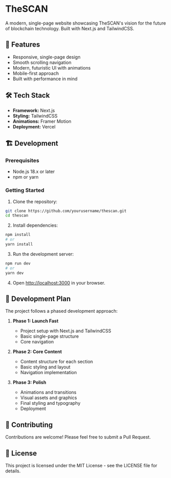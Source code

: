 # TheSCAN

A modern, single-page website showcasing TheSCAN's vision for the future of blockchain technology. Built with Next.js and TailwindCSS.

## 🚀 Features

- Responsive, single-page design
- Smooth scrolling navigation
- Modern, futuristic UI with animations
- Mobile-first approach
- Built with performance in mind

## 🛠️ Tech Stack

- **Framework:** Next.js
- **Styling:** TailwindCSS
- **Animations:** Framer Motion
- **Deployment:** Vercel

## 🏗️ Development

### Prerequisites

- Node.js 18.x or later
- npm or yarn

### Getting Started

1. Clone the repository:
```bash
git clone https://github.com/yourusername/thescan.git
cd thescan
```

2. Install dependencies:
```bash
npm install
# or
yarn install
```

3. Run the development server:
```bash
npm run dev
# or
yarn dev
```

4. Open [http://localhost:3000](http://localhost:3000) in your browser.

## 📝 Development Plan

The project follows a phased development approach:

1. **Phase 1: Launch Fast**
   - Project setup with Next.js and TailwindCSS
   - Basic single-page structure
   - Core navigation

2. **Phase 2: Core Content**
   - Content structure for each section
   - Basic styling and layout
   - Navigation implementation

3. **Phase 3: Polish**
   - Animations and transitions
   - Visual assets and graphics
   - Final styling and typography
   - Deployment

## 🤝 Contributing

Contributions are welcome! Please feel free to submit a Pull Request.

## 📄 License

This project is licensed under the MIT License - see the LICENSE file for details. 